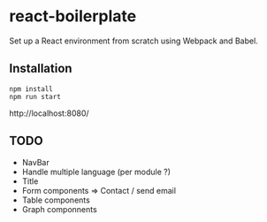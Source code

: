 # react-boilerplate

Set up a React environment from scratch using Webpack and Babel.

## Installation

```
npm install
npm run start
```

http://localhost:8080/

## TODO

-   NavBar
-   Handle multiple language (per module ?)
-   Title
-   Form components => Contact / send email
-   Table components
-   Graph componnents
